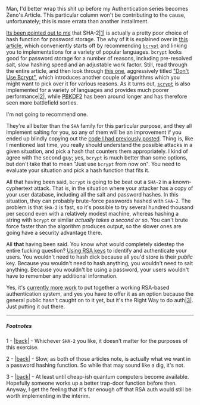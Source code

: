 Man, I'd better wrap this shit up before my Authentication series becomes Zeno's Article. This particular column won't be contributing to the cause, unfortunately; this is more errata than another installment.

[Its been pointed out to me](http://langnostic.blogspot.ca/2012/06/authentication.html?showComment=1350985127890#c1579968328498351606) that SHA-2<a name="note-Fri-Nov-16-162606EST-2012"></a>[|1|](#foot-Fri-Nov-16-162606EST-2012) is actually a pretty poor choice of hash function for password storage. The why of it is explained over in [this article](http://codahale.com/how-to-safely-store-a-password/), which conveniently starts off by recommending [`bcrypt`](http://en.wikipedia.org/wiki/Bcrypt) and linking you to implementations for a variety of popular languages. `bcrypt` looks good for password storage for a number of reasons, including pre-resolved salt, slow hashing speed and an adjustable work factor. Still, read through the entire article, and then look through [this one](http://www.unlimitednovelty.com/2012/03/dont-use-bcrypt.html), aggressively titled ["Don't Use Bcrypt"](http://www.unlimitednovelty.com/2012/03/dont-use-bcrypt.html), which introduces another couple of algorithms which you might want to pick over it for various reasons. As it turns out, [`scrypt`](http://en.wikipedia.org/wiki/Scrypt) is also implemented for a variety of languages and provides much poorer performance<a name="note-Fri-Nov-16-162610EST-2012"></a>[|2|](#foot-Fri-Nov-16-162610EST-2012), while [PBKDF2](http://en.wikipedia.org/wiki/PBKDF2) has been around longer and has therefore seen more battlefield sorties.

I'm not going to recommend one.

They're all better than the `SHA` family for this particular purpose, and they all implement salting for you, so any of them will be an improvement if you ended up blindly copying out the [code I had previously posted](http://langnostic.blogspot.ca/2012/06/authentication.html). Thing is, like I mentioned last time, you really should understand the possible attacks in a given situation, and pick a hash that counters them appropriately. I kind of agree with the second guy; yes, `bcrypt` is much better than some options, but don't take that to mean "Just use `bcrypt` from now on". You need to evaluate your situation and pick a hash function that fits it.

All that having been said, `bcrypt` is going to be beat out a `SHA-2` in a known-cyphertext attack. That is, in the situation where your attacker has a copy of your user database, including all the salt and password hashes. In this situation, they can probably brute-force passwords hashed with `SHA-2`. The problem is that `SHA-2` is fast, so it's possible to try several hundred thousand per second even with a relatively modest machine, whereas hashing a string with `bcrypt` or similar *actually takes a second or so*. You can't brute force faster than the algorithm produces output, so the slower ones are going have a security advantage there.

All **that** having been said. You know what would completely sidestep the entire fucking question? [Using RSA keys](http://langnostic.blogspot.ca/2012/06/authentication-authentication.html) to identify and authenticate your users. You wouldn't need to hash dick because all you'd store is their *public* key. Because you wouldn't need to hash anything, you wouldn't need to salt anything. Because you wouldn't be using a password, your users wouldn't have to remember any additional information.

Yes, it's [currently more work](http://langnostic.blogspot.ca/2012/06/authentication-part-three-rsa-basics.html) to put together a working RSA-based authentication system, and yes you have to offer it as an option because the general public hasn't caught on to it yet, but it's the Right Way to do auth<a name="note-Fri-Nov-16-163036EST-2012"></a>[|3|](#foot-Fri-Nov-16-163036EST-2012). Just putting it out there.

* * *
##### Footnotes
1 - <a name="foot-Fri-Nov-16-162606EST-2012"></a>[|back|](#note-Fri-Nov-16-162606EST-2012) - Whichever `SHA-2` you like, it doesn't matter for the purposes of this exercise.

2 - <a name="foot-Fri-Nov-16-162610EST-2012"></a>[|back|](#note-Fri-Nov-16-162610EST-2012) - Slow, as both of those articles note, is actually what we want in a password hashing function. So while that may sound like a dig, it's not.

3 - <a name="foot-Fri-Nov-16-163036EST-2012"></a>[|back|](#note-Fri-Nov-16-163036EST-2012) - At least until cheap-ish quantum computers become available. Hopefully someone works up a better trap-door function before then. Anyway, I get the feeling that it's far enough off that RSA auth would still be worth implementing in the interim.

